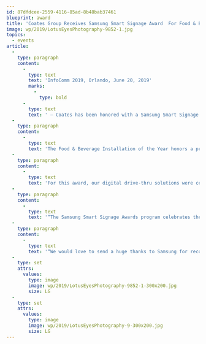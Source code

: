 ```yaml
---
id: 87dfdcee-2559-4116-85ad-8b48bab37461
blueprint: award
title: 'Coates Group Receives Samsung Smart Signage Award  For Food & Beverage Installation'
image: wp/2019/LotusEyesPhotography-9852-1.jpg
topics:
  - events
article:
  -
    type: paragraph
    content:
      -
        type: text
        text: 'InfoComm 2019, Orlando, June 20, 2019'
        marks:
          -
            type: bold
      -
        type: text
        text: ' – Coates has been honored with a Samsung Smart Signage Award for Food & Beverage Installation at InfoComm 2019 in Orlando, an annual event for the professional audiovisual and information communication industries.'
  -
    type: paragraph
    content:
      -
        type: text
        text: 'The Food & Beverage Installation of the Year honors a project that helped solve a business challenge by successfully leveraging innovative digital signage hardware, complex systems and collaboration among partners to bring a powerful, all-encompassing food & beverage solution to life.'
  -
    type: paragraph
    content:
      -
        type: text
        text: 'For this award, our digital drive-thru solutions were celebrated for their ability to effectively utilize digital signage technologies and creative content to help solve existing business challenges in the Quick Service Restaurant (QSR) space.'
  -
    type: paragraph
    content:
      -
        type: text
        text: '“The Samsung Smart Signage Awards program celebrates the significant contributions our dealers make to the visual display industry,” said Chris Mertens, Vice President of US Sales, B2B Displays at Samsung Electronics America. “Winners were selected by identifying partners that have the highest growth rate, as well as select integrators who have creatively deploying Samsung Smart Signage solutions into several key industries. We’re excited to recognize these deserving companies.”'
  -
    type: paragraph
    content:
      -
        type: text
        text: '“We would love to send a huge thanks to Samsung for recognizing our partnership and their appreciation for the work that we are doing.” said Ed Welsh, Vice President of Sales and Strategic Partnerships for Coates Group US. “We are immensely proud of what we have been able to achieve and we wouldn’t have been able to accomplish this without the help of our Coates Crew. So, we also send a massive thanks to our Crew and can’t wait for what the future holds for us. Fire it Up!”.'
  -
    type: set
    attrs:
      values:
        type: image
        image: wp/2019/LotusEyesPhotography-9852-1-300x200.jpg
        size: LG
  -
    type: set
    attrs:
      values:
        type: image
        image: wp/2019/LotusEyesPhotography-9-300x200.jpg
        size: LG
---
```

